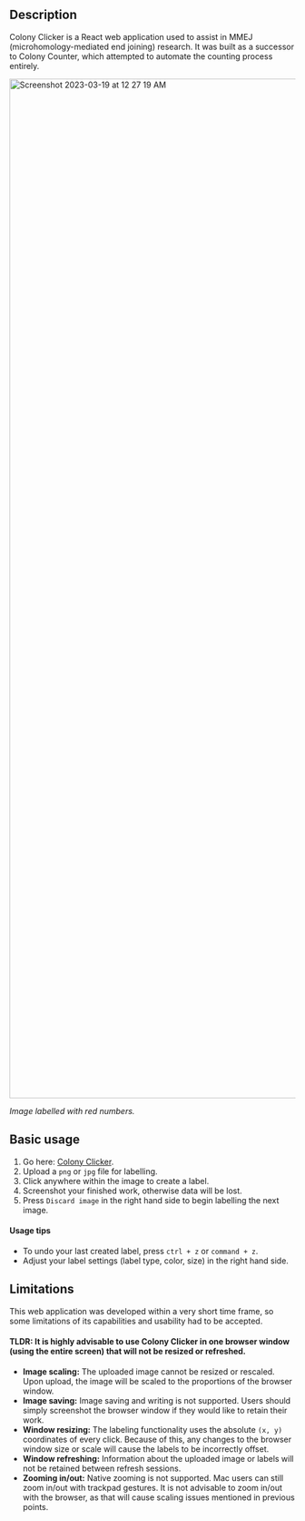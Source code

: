 ## Description
Colony Clicker is a React web application used to assist in MMEJ (microhomology-mediated end joining) research. It was built as a successor to Colony Counter, which attempted to automate the counting process entirely.

<img width="1792" alt="Screenshot 2023-03-19 at 12 27 19 AM" src="https://user-images.githubusercontent.com/20894826/226160835-95eae283-4a4e-4350-a5d6-065b635c1381.png">

*Image labelled with red numbers.*

## Basic usage
1. Go here: [Colony Clicker](https://al-exe.github.io/).
2. Upload a `png` or `jpg` file for labelling. 
3. Click anywhere within the image to create a label.
4. Screenshot your finished work, otherwise data will be lost.
5. Press `Discard image` in the right hand side to begin labelling the next image.

#### Usage tips
* To undo your last created label, press `ctrl + z` or `command + z`.
* Adjust your label settings (label type, color, size) in the right hand side.

## Limitations
This web application was developed within a very short time frame, so some limitations of its capabilities and usability had to be accepted.
#### **TLDR: It is highly advisable to use Colony Clicker in one browser window (using the entire screen) that will not be resized or refreshed.**

- **Image scaling:** The uploaded image cannot be resized or rescaled. Upon upload, the image will be scaled to the proportions of the browser window.
- **Image saving:** Image saving and writing is not supported. Users should simply screenshot the browser window if they would like to retain their work.
- **Window resizing:** The labeling functionality uses the absolute `(x, y)` coordinates of every click. Because of this, any changes to the browser window size or scale will cause the labels to be incorrectly offset.
- **Window refreshing:** Information about the uploaded image or labels will not be retained between refresh sessions.
- **Zooming in/out:** Native zooming is not supported. Mac users can still zoom in/out with trackpad gestures. It is not advisable to zoom in/out with the browser, as that will cause scaling issues mentioned in previous points.

